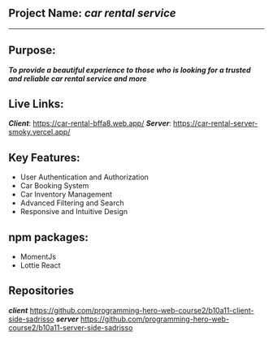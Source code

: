 ## Project Name: ***car rental service***
***

## Purpose: 
***To provide a beautiful experience to those who is looking for a trusted and reliable car rental service and more***

## Live Links: 
***Client***: https://car-rental-bffa8.web.app/
***Server***: https://car-rental-server-smoky.vercel.app/

## Key Features: 
- User Authentication and Authorization
- Car Booking System
- Car Inventory Management
- Advanced Filtering and Search
- Responsive and Intuitive Design

## npm packages: 
- MomentJs
- Lottie React


## Repositories
***client***
https://github.com/programming-hero-web-course2/b10a11-client-side-sadrisso
***server***
https://github.com/programming-hero-web-course2/b10a11-server-side-sadrisso

